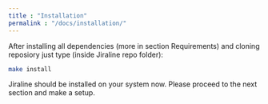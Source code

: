 ```yaml
---
title : "Installation"
permalink : "/docs/installation/"
---
```


After installing all dependencies (more in section Requirements) and cloning reposiory just type (inside Jiraline repo folder):

```bash
make install
```

Jiraline should be installed on your system now. Please proceed to the next section and make a setup. 
